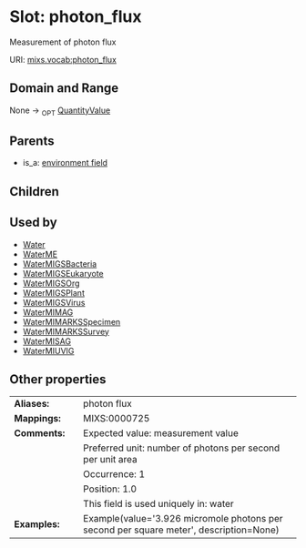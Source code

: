
# Slot: photon_flux


Measurement of photon flux

URI: [mixs.vocab:photon_flux](https://w3id.org/mixs/vocab/photon_flux)


## Domain and Range

None ->  <sub>OPT</sub> [QuantityValue](QuantityValue.md)

## Parents

 *  is_a: [environment field](environment_field.md)

## Children


## Used by

 * [Water](Water.md)
 * [WaterME](WaterME.md)
 * [WaterMIGSBacteria](WaterMIGSBacteria.md)
 * [WaterMIGSEukaryote](WaterMIGSEukaryote.md)
 * [WaterMIGSOrg](WaterMIGSOrg.md)
 * [WaterMIGSPlant](WaterMIGSPlant.md)
 * [WaterMIGSVirus](WaterMIGSVirus.md)
 * [WaterMIMAG](WaterMIMAG.md)
 * [WaterMIMARKSSpecimen](WaterMIMARKSSpecimen.md)
 * [WaterMIMARKSSurvey](WaterMIMARKSSurvey.md)
 * [WaterMISAG](WaterMISAG.md)
 * [WaterMIUVIG](WaterMIUVIG.md)

## Other properties

|  |  |  |
| --- | --- | --- |
| **Aliases:** | | photon flux |
| **Mappings:** | | MIXS:0000725 |
| **Comments:** | | Expected value: measurement value |
|  | | Preferred unit: number of photons per second per unit area |
|  | | Occurrence: 1 |
|  | | Position: 1.0 |
|  | | This field is used uniquely in: water |
| **Examples:** | | Example(value='3.926 micromole photons per second per square meter', description=None) |

